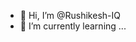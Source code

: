 - 👋 Hi, I’m @Rushikesh-IQ
- 🌱 I’m currently learning ...
<!---
Rushikesh-IQ/Rushikesh-IQ is a ✨ special ✨ repository because its `README.md` (this file) appears on your GitHub profile.
You can click the Preview link to take a look at your changes.
--->
